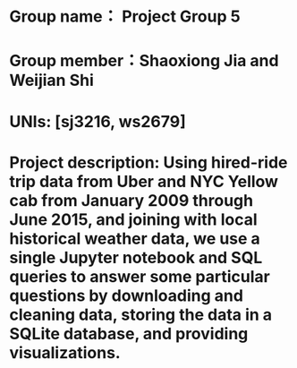 # Group name： Project Group 5
# Group member：Shaoxiong Jia and Weijian Shi
# UNIs: [sj3216, ws2679]
# Project description: Using hired-ride trip data from Uber and NYC Yellow cab from January 2009 through June 2015, and joining with local historical weather data, we use a single Jupyter notebook and SQL queries to answer some particular questions by downloading and cleaning data, storing the data in a SQLite database, and providing visualizations.
